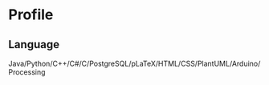 # Profile

## Language
Java/Python/C++/C#/C/PostgreSQL/pLaTeX/HTML/CSS/PlantUML/Arduino/Processing  
<!-- Java, Python, C++, C#, C, PostgreSQL, pLaTeX, HTML, CSS, PlantUML, Arduino, Processing   -->
<!-- Git，Make，Unity，DXライブラリ，JavaFX，Google Colab，Jupyter notebook，OpenGL，Apache Tomcat，Android Studio，Arduino IDE，VIVADO -->
